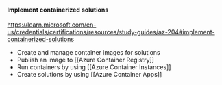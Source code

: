 #### Implement containerized solutions
https://learn.microsoft.com/en-us/credentials/certifications/resources/study-guides/az-204#implement-containerized-solutions
- Create and manage container images for solutions
- Publish an image to [[Azure Container Registry]]
- Run containers by using [[Azure Container Instances]]
- Create solutions by using [[Azure Container Apps]]
